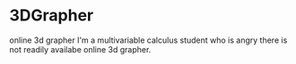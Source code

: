 # 3DGrapher
online 3d grapher
I'm a multivariable calculus student who is angry there is not readily availabe online 3d grapher.
